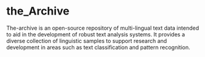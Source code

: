 # the_Archive
The-archive is an open-source repository of multi-lingual text data intended to aid in the development of robust text analysis systems. It provides a diverse collection of linguistic samples to support research and development in areas such as text classification and pattern recognition.
